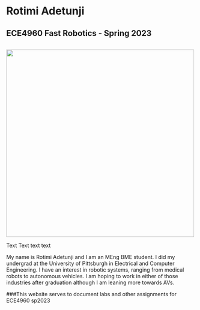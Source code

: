 # Rotimi Adetunji 
## ECE4960 Fast Robotics - Spring 2023
<div>
  <p style = "float: left;"><img src = "Headshot2022.jpg" width = "500"></p>
  <p>Text Text text text </p>
</div>


My name is Rotimi Adetunji and I am an MEng BME student. I did my undergrad at the University of Pittsburgh in Electrical and Computer Engineering. I have an interest in robotic systems, ranging from medical robots to autonomous vehicles. I am hoping to work in either of those industries after graduation although I am leaning more towards AVs. 

###This website serves to document labs and other assignments for ECE4960 sp2023

